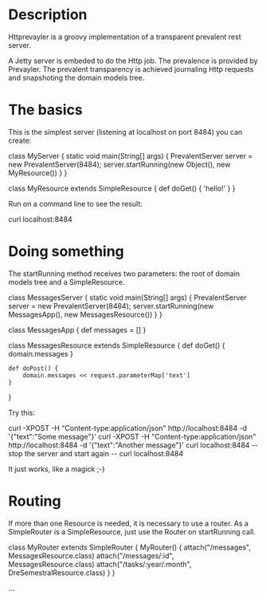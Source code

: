 # Description

Httprevayler is a groovy implementation of a transparent prevalent rest server.

A Jetty server is embeded to do the Http job. The prevalence is provided by Prevayler. The prevalent transparency is achieved journaling Http requests and snapshoting the domain models tree.

# The basics

This is the simplest server (listening at localhost on port 8484) you can create:

class MyServer {
	static void main(String[] args) {
		PrevalentServer server = new PrevalentServer(8484);
		server.startRunning(new Object(), new MyResource())
	}
}

class MyResource extends SimpleResource {
	def doGet() {
		'hello!'
	}
}

Run on a command line to see the result:

curl localhost:8484

# Doing something

The startRunning method receives two parameters: the root of domain models tree and a SimpleResource.

class MessagesServer {
	static void main(String[] args) {
		PrevalentServer server = new PrevalentServer(8484);
		server.startRunning(new MessagesApp(), new MessagesResource())
	}
}

class MessagesApp {
	def messages = []
}

class MessagesResource extends SimpleResource {
	def doGet() {
		domain.messages
	}
	
	def doPost() {
		domain.messages << request.parameterMap['text']
	}
}

Try this:

curl -XPOST -H "Content-type:application/json" http://localhost:8484 -d '{"text":"Some message"}'
curl -XPOST -H "Content-type:application/json" http://localhost:8484 -d '{"text":"Another message"}'
curl localhost:8484
-- stop the server and start again --
curl localhost:8484

It just works, like a magick ;-)

# Routing

If more than one Resource is needed, it is necessary to use a router. As a SimpleRouter is a SimpleResource, just use the Router on startRunning call.

class MyRouter extends SimpleRouter {
	MyRouter() {
		attach("/messages", MessagesResource.class)
		attach("/messages/:id", MessagesResource.class)
		attach("/tasks/:year/:month", DreSemestralResource.class)
	}
}

...


